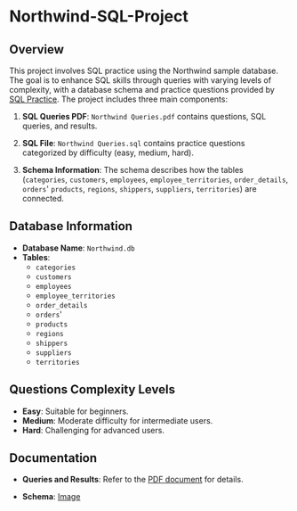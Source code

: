 # Northwind-SQL-Project

## Overview

This project involves SQL practice using the Northwind sample database. The goal is to enhance SQL skills through queries with varying levels of complexity, with a database schema and practice questions provided by [SQL Practice](https://www.sql-practice.com/). The project includes three main components:

1. **SQL Queries PDF**: `Northwind Queries.pdf` contains questions, SQL queries, and results.

2. **SQL File**: `Northwind Queries.sql` contains practice questions categorized by difficulty (easy, medium, hard).

3. **Schema Information**: The schema describes how the tables (`categories`, `customers`, `employees`, `employee_territories`, `order_details`, `orders`' `products`, `regions`, `shippers`, `suppliers`, `territories`) are connected.

## Database Information

- **Database Name**: `Northwind.db`
- **Tables**:
  - `categories`
  - `customers`
  - `employees`
  - `employee_territories`
  - `order_details`
  - `orders`'
  - `products`
  - `regions`
  - `shippers`
  - `suppliers`
  - `territories`
  
## Questions Complexity Levels

  - **Easy**: Suitable for beginners.
  - **Medium**: Moderate difficulty for intermediate users.
  - **Hard**: Challenging for advanced users.

## Documentation

- **Queries and Results**: Refer to the [PDF document](Northwind%20Queries.pdf) for details.

- **Schema**: [Image](Schema.png)
